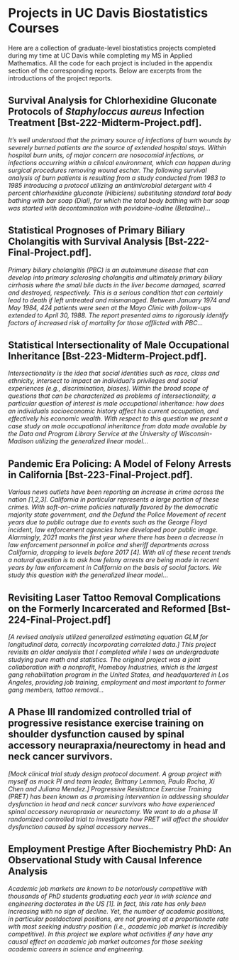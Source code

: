 # Projects in UC Davis Biostatistics Courses

Here are a collection of graduate-level biostatistics projects completed during my time at UC Davis while completing my MS in Applied Mathematics. 
All the code for each project is included in the appendix section of the corresponding reports.
Below are excerpts from the introductions of the project reports. 

## Survival Analysis for Chlorhexidine Gluconate Protocols of *Staphyloccus aureus* Infection Treatment [Bst-222-Midterm-Project.pdf].

*It’s well understood that the primary source of infections of burn wounds by severely burned patients are the
source of extended hospital stays. Within hospital burn units, of major concern are nosocomial infections, or
infections occurring within a clinical environment, which can happen during surgical procedures removing
wound eschar. The following survival analysis of burn patients is resulting from a study conducted from 1983
to 1985 introducing a protocol utilizing an antimicrobial detergent with 4 percent chlorhexidine gluconate
(Hibiclens) substituting standard total body bathing with bar soap (Dial), for which the total body bathing
with bar soap was started with decontamination with povidoine-iodine (Betadine)...*

## Statistical Prognoses of Primary Biliary Cholangitis with Survival Analysis [Bst-222-Final-Project.pdf].

*Primary biliary cholangitis (PBC) is an autoimmune disease that can develop into primary sclerosing
cholangitis and ultimately primary biliary cirrhosis where the small bile ducts in the liver become damaged,
scarred and destroyed, respectively. This is a serious condition that can certainly lead to death if left untreated
and mismanaged. Between January 1974 and May 1984, 424 patients were seen at the Mayo Clinic with
follow-ups extended to April 30, 1988. The report presented aims to rigorously identify factors of increased
risk of mortality for those afflicted with PBC...*

## Statistical Intersectionality of Male Occupational Inheritance [Bst-223-Midterm-Project.pdf].

*Intersectionality is the idea that social identities such as race, class and ethnicity, intersect to impact an
individual’s privileges and social experiences (e.g., discrimination, biases). Within the broad scope of questions
that can be characterized as problems of intersectionality, a particular question of interest is male occupational
inheritance: how does an individuals socioeconomic history affect his current occupation, and effectively his
economic wealth. With respect to this question we present a case study on male occupational inheritance
from data made available by the Data and Program Library Service at the University of Wisconsin-Madison
utilizing the generalized linear model...*


## Pandemic Era Policing: A Model of Felony Arrests in California [Bst-223-Final-Project.pdf].

*Various news outlets have been reporting an increase in crime across the nation [1,2,3]. California in particular
represents a large portion of these crimes. With soft-on-crime policies naturally favored by the democratic majority state government, 
and the Defund the Police Movement of recent years due to public outrage due
to events such as the George Floyd incident, law enforcement agencies have developed poor public image.
Alarmingly, 2021 marks the first year where there has been a decrease in law enforcement personnel in police
and sheriff departments across California, dropping to levels before 2017 [4]. With all of these recent trends a
natural question is to ask how felony arrests are being made in recent years by law enforcement in California
on the basis of social factors. We study this question with the generalized linear model...*

## Revisiting Laser Tattoo Removal Complications on the Formerly Incarcerated and Reformed [Bst-224-Final-Project.pdf]

*[A revised analysis utilized generalized estimating equation GLM for longitudinal data, correctly incorporating correlated data.] This project revisits an older analysis that I completed while I was an undergraduate studying pure math and statistics. The original project was a joint collaboration with a nonprofit, Homeboy Industries, which is the largest gang rehabilitation program in the United States, and headquartered in Los Angeles, providing job training, employment and most important to former gang members, tattoo removal...*

## A Phase III randomized controlled trial of progressive resistance exercise training on shoulder dysfunction caused by spinal accessory neurapraxia/neurectomy in head and neck cancer survivors.

*[Mock clinical trial study design protocol document. A group project with myself as mock PI and team leader, Brittany Lemmon, Paulo Rocha, Xi Chen and Juliana Mendez.]
 Progressive Resistance Exercise Training (PRET) has been known as a promising
intervention in addressing shoulder dysfunction in head and neck cancer survivors who have experienced
spinal accessory neuropraxia or neurectomy. We want to do a phase III randomized controlled trial to
investigate how PRET will affect the shoulder dysfunction caused by spinal accessory nerves...*

## Employment Prestige After Biochemistry PhD: An Observational Study with Causal Inference Analysis

*Academic job markets are known to be notoriously competitive with thousands of PhD students
graduating each year in with science and engineering doctorates in the US [1]. In fact, this rate has
only been increasing with no sign of decline. Yet, the number of academic positions, in particular
postdoctoral positions, are not growing at a proportionate rate with most seeking industry position
(i.e., academic job market is incredibly competitive). In this project we explore what activities if
any have any causal effect on academic job market outcomes for those seeking academic careers in
science and engineering.*

